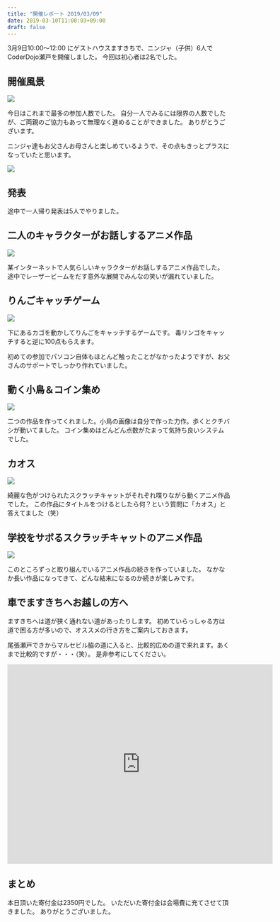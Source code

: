 ```yaml
---
title: "開催レポート 2019/03/09"
date: 2019-03-10T11:08:03+09:00
draft: false
---
```

3月9日10:00〜12:00 にゲストハウスますきちで、ニンジャ（子供）6人でCoderDojo瀬戸を開催しました。 今回は初心者は2名でした。

## 開催風景

![](/images/posts/2019/03/09/2019-03-09-1.jpg)

今日はこれまで最多の参加人数でした。
自分一人でみるには限界の人数でしたが、ご両親のご協力もあって無理なく進めることができました。
ありがとうございます。

ニンジャ達もお父さんお母さんと楽しめているようで、その点もきっとプラスになっていたと思います。

![](/images/posts/2019/03/09/2019-03-09-7.jpg)

## 発表

途中で一人帰り発表は5人でやりました。

## 二人のキャラクターがお話しするアニメ作品

![](/images/posts/2019/03/09/2019-03-09-2.jpg)

某インターネットで人気らしいキャラクターがお話しするアニメ作品でした。
途中でレーザービームをだす意外な展開でみんなの笑いが漏れていました。


## りんごキャッチゲーム

![](/images/posts/2019/03/09/2019-03-09-3.jpg)

下にあるカゴを動かしてりんごをキャッチするゲームです。
毒リンゴをキャッチすると逆に100点もらえます。

初めての参加でパソコン自体もほとんど触ったことがなかったようですが、お父さんのサポートでしっかり作れていました。


## 動く小鳥＆コイン集め

![](/images/posts/2019/03/09/2019-03-09-4.jpg)

二つの作品を作ってくれました。小鳥の画像は自分で作った力作。歩くとクチバシが動いてました。
コイン集めはどんどん点数がたまって気持ち良いシステムでした。

## カオス
![](/images/posts/2019/03/09/2019-03-09-5.jpg)

綺麗な色がつけられたスクラッチキャットがそれぞれ喋りながら動くアニメ作品でした。
この作品にタイトルをつけるとしたら何？という質問に「カオス」と答えてました（笑）

## 学校をサボるスクラッチキャットのアニメ作品

![](/images/posts/2019/03/09/2019-03-09-6.jpg)

このところずっと取り組んでいるアニメ作品の続きを作っていました。
なかなか長い作品になってきて、どんな結末になるのか続きが楽しみです。

## 車でますきちへお越しの方へ

ますきちへは道が狭く通れない道があったりします。
初めていらっしゃる方は道で困る方が多いので、オススメの行き方をご案内しておきます。

尾張瀬戸できからマルセビル脇の道に入ると、比較的広めの道で来れます。あくまで比較的ですが・・・（笑）。
是非参考にしてください。

<iframe src="https://www.google.com/maps/embed?pb=!1m40!1m12!1m3!1d1629.5976807924565!2d137.09754732411193!3d35.226506521984746!2m3!1f0!2f0!3f0!3m2!1i1024!2i768!4f13.1!4m25!3e0!4m5!1s0x6003687e1e326ebb%3A0xa5c5f37c3ac5a22c!2z5bC-5by154Cs5oi46aeF44CB44CSNDg5LTA4MTEg5oSb55-l55yM54Cs5oi45biC5bGx6ISH55S677yR77yS4oiS77yR!3m2!1d35.225197!2d137.097309!4m5!1s0x6003687e0db9d545%3A0xc3f2bb4a67945754!2z5oSb55-l55yM54Cs5oi45biC6Zm25pys55S677yR5LiB55uu77yT77yR4oiS77yYIOODnuODq-OCu-ODk-ODqw!3m2!1d35.2260428!2d137.0982505!4m5!1s0x6003687e888ef1e9%3A0xf229cb9a3448c2c8!2z5oSb55-l55yM54Cs5oi45biC5pyd5pel55S6IOOCruODo-ODqeODquODvOOCguOChg!3m2!1d35.2266196!2d137.0999886!4m5!1s0x600369c9edd3d8a7%3A0x43985df7109db7c8!2z44CSNDg5LTAwNDIg5oSb55-l55yM54Cs5oi45biC5Luy5YiH55S677yS77ySIOOCsuOCueODiOODj-OCpuOCueOBvuOBmeOBjeOBoQ!3m2!1d35.2280112!2d137.10078049999998!5e0!3m2!1sja!2sjp!4v1552184914284" width="600" height="450" frameborder="0" style="border:0" allowfullscreen></iframe>

## まとめ

本日頂いた寄付金は2350円でした。
いただいた寄付金は会場費に充てさせて頂きました。
ありがとうございました。
